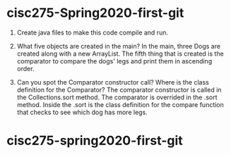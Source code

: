 # cisc275-Spring2020-first-git
1. Create java files to make this code compile and run.

2. What five objects are created in the main?
	In the main, three Dogs are created along with a new ArrayList. The fifth thing that is created is the comparator to compare the dogs' legs and print them in ascending order.

3. Can you spot the Comparator constructor call? Where is the class definition for the Comparator?
	The comparator constructor is called in the Collections.sort method. The comparator is overrided in the .sort method. Inside the .sort is the class definition for the compare function that checks to see which dog has more legs.

# cisc275-spring2020-first-git
